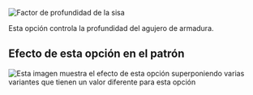![Factor de profundidad de la sisa](./armholedepthfactor.svg)

Esta opción controla la profundidad del agujero de armadura.

## Efecto de esta opción en el patrón

![Esta imagen muestra el efecto de esta opción superponiendo varias variantes que tienen un valor diferente para esta opción](simon_armholedepthfactor_sample.svg "Efecto de esta opción en el patrón")
